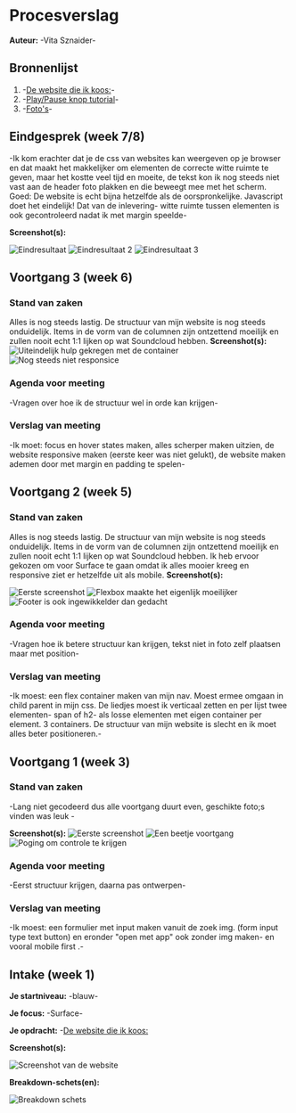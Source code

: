 # Procesverslag
**Auteur:** -Vita Sznaider-




## Bronnenlijst
1. -[De website die ik koos:](https://m.soundcloud.com/)-
2. -[Play/Pause knop tutorial](https://www.youtube.com/watch?v=TqLhpWCfdQ4&t=343s)-
3. -[Foto's](https://blog.soundcloud.com/2020/)-




## Eindgesprek (week 7/8)

-Ik kom erachter dat je de css van websites kan weergeven op je browser en dat maakt het makkelijker om elementen de correcte witte ruimte te geven, maar het kostte veel tijd en moeite, de tekst kon ik nog steeds niet vast aan de header foto plakken en die beweegt mee met het scherm. Goed: De website is echt bijna hetzelfde als de oorspronkelijke. Javascript doet het eindelijk! Dat van de inlevering- witte ruimte tussen elementen is ook gecontroleerd nadat ik met margin speelde-

**Screenshot(s):**


![Eindresultaat](/images/imgs/nu3.png "Home pagina")
![Eindresultaat 2](/images/imgs/nu.png "Trending pagina")
![Eindresultaat 3](/images/imgs/nu2.png "Trending pagina 2")



## Voortgang 3 (week 6)

### Stand van zaken

Alles is nog steeds lastig. De structuur van mijn website is nog steeds onduidelijk. Items in de vorm van de columnen zijn ontzettend moeilijk en zullen nooit echt 1:1 lijken op wat Soundcloud hebben. 
**Screenshot(s):**
![Uiteindelijk hulp gekregen met de container](/images/imgs/6.jpg "Screenshot 8")
![Nog steeds niet responsice](/images/screenshot11.png "Screenshot 1")


### Agenda voor meeting

-Vragen over hoe ik de structuur wel in orde kan krijgen-

### Verslag van meeting

-Ik moet: focus en hover states maken, alles scherper maken uitzien, de website responsive maken (eerste keer was niet gelukt), de website maken ademen door met margin en padding te spelen-


## Voortgang 2 (week 5)

### Stand van zaken

Alles is nog steeds lastig. De structuur van mijn website is nog steeds onduidelijk. Items in de vorm van de columnen zijn ontzettend moeilijk en zullen nooit echt 1:1 lijken op wat Soundcloud hebben. Ik heb ervoor gekozen om voor Surface te gaan omdat ik alles mooier kreeg en responsive ziet er hetzelfde uit als mobile.
**Screenshot(s):**

![Eerste screenshot](/images/imgs/4.jpg "Screenshot 5")
![Flexbox maakte het eigenlijk moeilijker](/images/imgs/7.jpg "Screenshot 6")
![Footer is ook ingewikkelder dan gedacht](/images/imgs/8.jpg "Screenshot 7")

### Agenda voor meeting

-Vragen hoe ik betere structuur kan krijgen, tekst niet in foto zelf plaatsen maar met position-

### Verslag van meeting

-Ik moest: een flex container maken van mijn nav. Moest ermee omgaan in child parent in mijn css. De liedjes moest ik verticaal zetten en per lijst twee elementen- span of h2- als losse elementen met eigen container per element. 3 containers. De structuur van mijn website is slecht en ik moet alles beter positioneren.- 




## Voortgang 1 (week 3)

### Stand van zaken

-Lang niet gecodeerd dus alle voortgang duurt even, geschikte foto;s vinden was leuk -

**Screenshot(s):**
![Eerste screenshot](/images/imgs/1.jpg "Screenshot 2")
![Een beetje voortgang](/images/imgs/2.jpg "Screenshot 3")
![Poging om controle te krijgen](/images/imgs/3.jpg "Screenshot 4")

### Agenda voor meeting

-Eerst structuur krijgen, daarna pas ontwerpen-

### Verslag van meeting

-Ik moest: een formulier met input maken vanuit de zoek img. (form input type text button) en eronder "open met app" ook zonder img maken- en vooral mobile first .-


## Intake (week 1)

**Je startniveau:** -blauw-

**Je focus:** -Surface-

**Je opdracht:** -[De website die ik koos:](https://m.soundcloud.com/)

**Screenshot(s):**

![Screenshot van de website](/images/screenshot3.png "Screenshot 1")

**Breakdown-schets(en):**

![Breakdown schets](/images/breakdown.jpg "Homepage Breakdown")


